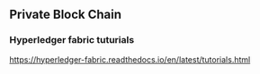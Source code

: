


## Private Block Chain

### Hyperledger fabric tuturials

   https://hyperledger-fabric.readthedocs.io/en/latest/tutorials.html
   
   
   
 
